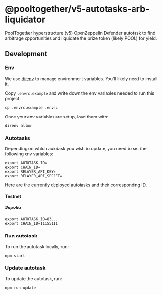 # @pooltogether/v5-autotasks-arb-liquidator

PoolTogether hyperstructure (v5) OpenZeppelin Defender autotask to find arbitrage opportunities and liquidate the prize token (likely POOL) for yield.

## Development

### Env

We use [direnv](https://direnv.net) to manage environment variables. You'll likely need to install it.

Copy `.envrc.example` and write down the env variables needed to run this project.

```
cp .envrc.example .envrc
```

Once your env variables are setup, load them with:

```
direnv allow
```

### Autotasks

Depending on which autotask you wish to update, you need to set the following env variables:

```
export AUTOTASK_ID=
export CHAIN_ID=
export RELAYER_API_KEY=
export RELAYER_API_SECRET=
```

Here are the currently deployed autotasks and their corresponding ID.

#### Testnet

##### Sepolia

```
export AUTOTASK_ID=83...
export CHAIN_ID=11155111
```

### Run autotask

To run the autotask locally, run:

```
npm start
```

### Update autotask

To update the autotask, run:

```
npm run update
```
